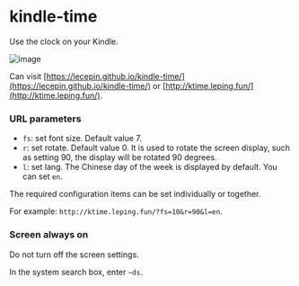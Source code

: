 # kindle-time

Use the clock on your Kindle.

![image](https://user-images.githubusercontent.com/11046969/212528349-12a1b2ce-25d4-43af-af22-f2643946696f.png)

Can visit [https://lecepin.github.io/kindle-time/](https://lecepin.github.io/kindle-time/) or [http://ktime.leping.fun/](http://ktime.leping.fun/).

### URL parameters

- `fs`: set font size. Default value 7.
- `r`: set rotate. Default value 0. It is used to rotate the screen display, such as setting 90, the display will be rotated 90 degrees.
- `l`: set lang. The Chinese day of the week is displayed by default. You can set `en`.

The required configuration items can be set individually or together.

For example: `http://ktime.leping.fun/?fs=10&r=90&l=en`.

### Screen always on

Do not turn off the screen settings.

In the system search box, enter `~ds`.
